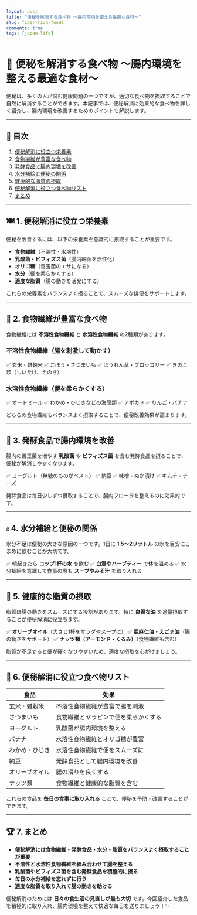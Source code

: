 ```yaml
---
layout: post
title: "便秘を解消する食べ物 ～腸内環境を整える最適な食材～"
slug: fiber-rich-foods
comments: true
tags: [japan-life]
---
```


# 🍎 便秘を解消する食べ物 ～腸内環境を整える最適な食材～

便秘は、多くの人が悩む健康問題の一つですが、適切な食べ物を摂取することで自然に解消することができます。本記事では、便秘解消に効果的な食べ物を詳しく紹介し、腸内環境を改善するためのポイントも解説します。

---

## 📌 目次

1. [便秘解消に役立つ栄養素](#-便秘解消に役立つ栄養素)
2. [食物繊維が豊富な食べ物](#-食物繊維が豊富な食べ物)
3. [発酵食品で腸内環境を改善](#-発酵食品で腸内環境を改善)
4. [水分補給と便秘の関係](#-水分補給と便秘の関係)
5. [健康的な脂質の摂取](#-健康的な脂質の摂取)
6. [便秘解消に役立つ食べ物リスト](#-便秘解消に役立つ食べ物リスト)
7. [まとめ](#-まとめ)

---

## 🍽️ 1. 便秘解消に役立つ栄養素

便秘を改善するには、以下の栄養素を意識的に摂取することが重要です。

- **食物繊維**（不溶性・水溶性）
- **乳酸菌・ビフィズス菌**（腸内細菌を活性化）
- **オリゴ糖**（善玉菌のエサになる）
- **水分**（便を柔らかくする）
- **適度な脂質**（腸の動きを活発にする）

これらの栄養素をバランスよく摂ることで、スムーズな排便をサポートします。

---

## 🥦 2. 食物繊維が豊富な食べ物

食物繊維には **不溶性食物繊維** と **水溶性食物繊維** の2種類があります。

### **不溶性食物繊維（腸を刺激して動かす）**

✅ 玄米・雑穀米
✅ ごぼう・さつまいも
✅ ほうれん草・ブロッコリー
✅ きのこ類（しいたけ、えのき）

### **水溶性食物繊維（便を柔らかくする）**

✅ オートミール
✅ わかめ・ひじきなどの海藻類
✅ アボカド
✅ りんご・バナナ

どちらの食物繊維もバランスよく摂取することで、便秘改善効果が高まります。

---

## 🥛 3. 発酵食品で腸内環境を改善

腸内の善玉菌を増やす **乳酸菌** や **ビフィズス菌** を含む発酵食品を摂ることで、便秘が解消しやすくなります。

✅ ヨーグルト（無糖のものがベスト）
✅ 納豆
✅ 味噌・ぬか漬け
✅ キムチ・チーズ

発酵食品は毎日少しずつ摂取することで、腸内フローラを整えるのに効果的です。

---

## 💧 4. 水分補給と便秘の関係

水分不足は便秘の大きな原因の一つです。1日に **1.5〜2リットル** の水を目安にこまめに飲むことが大切です。

✅ 朝起きたら **コップ1杯の水** を飲む
✅ **白湯やハーブティー** で体を温める
✅ 水分補給を意識して食事の際も **スープやみそ汁** を取り入れる

---

## 🥑 5. 健康的な脂質の摂取

脂質は腸の動きをスムーズにする役割があります。特に **良質な油** を適量摂取することが便秘解消に役立ちます。

✅ **オリーブオイル**（大さじ1杯をサラダやスープに）
✅ **亜麻仁油・えごま油**（腸の動きをサポート）
✅ **ナッツ類（アーモンド・くるみ）**（食物繊維も含む）

脂質が不足すると便が硬くなりやすいため、適度な摂取を心がけましょう。

---

## 🍏 6. 便秘解消に役立つ食べ物リスト

| 食品 | 効果 |
|---|---|
| 玄米・雑穀米 | 不溶性食物繊維が豊富で腸を刺激 |
| さつまいも | 食物繊維とヤラピンで便を柔らかくする |
| ヨーグルト | 乳酸菌が腸内環境を整える |
| バナナ | 水溶性食物繊維とオリゴ糖が豊富 |
| わかめ・ひじき | 水溶性食物繊維で便をスムーズに |
| 納豆 | 発酵食品として腸内環境を改善 |
| オリーブオイル | 腸の滑りを良くする |
| ナッツ類 | 食物繊維と健康的な脂質を含む |

これらの食品を **毎日の食事に取り入れる** ことで、便秘を予防・改善することができます。

---

## 🏆 7. まとめ

- **便秘解消には食物繊維・発酵食品・水分・脂質をバランスよく摂取することが重要**
- **不溶性と水溶性食物繊維を組み合わせて腸を整える**
- **乳酸菌やビフィズス菌を含む発酵食品を積極的に摂る**
- **毎日の水分補給を忘れずに行う**
- **適度な脂質を取り入れて腸の動きを助ける**

便秘解消のためには **日々の食生活の見直しが最も大切** です。今回紹介した食品を積極的に取り入れ、腸内環境を整えて快適な毎日を送りましょう！✨

